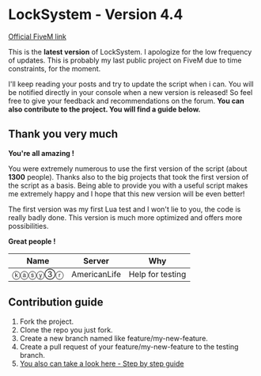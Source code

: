# LockSystem - Version 4.4

[Official FiveM link](https://forum.fivem.net/t/release-locksystem-v2-0-3-updated-the-07-03-at-11pm/17750)

This is the **latest version** of LockSystem. I apologize for the low frequency of updates.
This is probably my last public project on FiveM due to time constraints, for the moment.

I'll keep reading your posts and try to update the script when i can. You will be notified directly in your console when a new version is released! So feel free to give your feedback and recommendations on the forum. **You can also contribute to the project. You will find a guide below.**

## Thank you very much

**You're all amazing !**

You were extremely numerous to use the first version of the script (about **1300** people). Thanks also to the big projects that took the first version of the script as a basis. Being able to provide you with a useful script makes me extremely happy and I hope that this new version will be even better!

The first version was my first Lua test and I won't lie to you, the code is really badly done. This version is much more optimized and offers more possibilities.

**Great people !**

| Name   | Server       | Why              |
|--------|--------------|------------------|
| ⓚⓐⓢⓨ③ⓡ | AmericanLife | Help for testing |

## Contribution guide

1. Fork the project.
2. Clone the repo you just fork.
3. Create a new branch named like feature/my-new-feature.
4. Create a pull request of your feature/my-new-feature to the testing branch.
5. [You also can take a look here - Step by step guide](https://codeburst.io/a-step-by-step-guide-to-making-your-first-github-contribution-5302260a2940)
